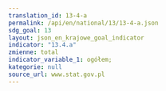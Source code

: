 ```yaml
---
translation_id: 13-4-a
permalink: /api/en/national/13/13-4-a.json
sdg_goal: 13
layout: json_en_krajowe_goal_indicator
indicator: "13.4.a"
zmienne: total
indicator_variable_1: ogółem;
kategorie: null
source_url: www.stat.gov.pl
---
```

